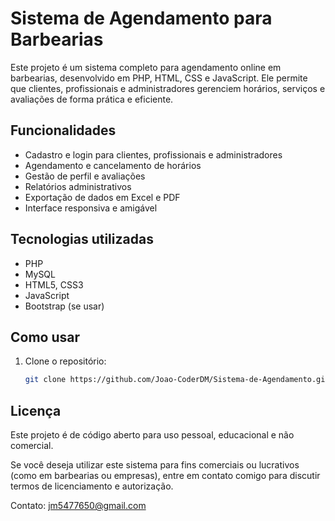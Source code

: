 # Sistema de Agendamento para Barbearias

Este projeto é um sistema completo para agendamento online em barbearias, desenvolvido em PHP, HTML, CSS e JavaScript. Ele permite que clientes, profissionais e administradores gerenciem horários, serviços e avaliações de forma prática e eficiente.

## Funcionalidades

- Cadastro e login para clientes, profissionais e administradores
- Agendamento e cancelamento de horários
- Gestão de perfil e avaliações
- Relatórios administrativos
- Exportação de dados em Excel e PDF
- Interface responsiva e amigável

## Tecnologias utilizadas

- PHP
- MySQL
- HTML5, CSS3
- JavaScript
- Bootstrap (se usar)

## Como usar

1. Clone o repositório:
   ```bash
   git clone https://github.com/Joao-CoderDM/Sistema-de-Agendamento.git

## Licença

Este projeto é de código aberto para uso pessoal, educacional e não comercial.

Se você deseja utilizar este sistema para fins comerciais ou lucrativos (como em barbearias ou empresas), entre em contato comigo para discutir termos de licenciamento e autorização.

Contato: jm5477650@gmail.com
